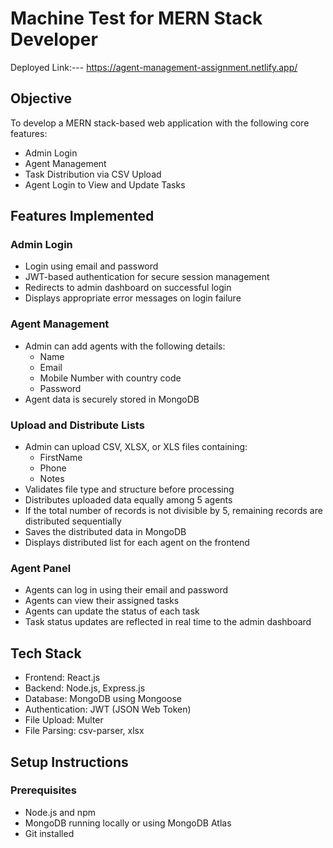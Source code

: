 # Machine Test for MERN Stack Developer

Deployed Link:---  https://agent-management-assignment.netlify.app/


## Objective

To develop a MERN stack-based web application with the following core features:

- Admin Login
- Agent Management
- Task Distribution via CSV Upload
- Agent Login to View and Update Tasks

## Features Implemented

### Admin Login

- Login using email and password
- JWT-based authentication for secure session management
- Redirects to admin dashboard on successful login
- Displays appropriate error messages on login failure

### Agent Management

- Admin can add agents with the following details:
  - Name
  - Email
  - Mobile Number with country code
  - Password
- Agent data is securely stored in MongoDB

### Upload and Distribute Lists

- Admin can upload CSV, XLSX, or XLS files containing:
  - FirstName
  - Phone
  - Notes
- Validates file type and structure before processing
- Distributes uploaded data equally among 5 agents
- If the total number of records is not divisible by 5, remaining records are distributed sequentially
- Saves the distributed data in MongoDB
- Displays distributed list for each agent on the frontend

### Agent Panel

- Agents can log in using their email and password
- Agents can view their assigned tasks
- Agents can update the status of each task
- Task status updates are reflected in real time to the admin dashboard

## Tech Stack

- Frontend: React.js
- Backend: Node.js, Express.js
- Database: MongoDB using Mongoose
- Authentication: JWT (JSON Web Token)
- File Upload: Multer
- File Parsing: csv-parser, xlsx

## Setup Instructions

### Prerequisites

- Node.js and npm
- MongoDB running locally or using MongoDB Atlas
- Git installed

